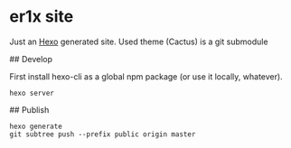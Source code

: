 # er1x site

Just an [Hexo](https://hexo.io) generated site. Used theme (Cactus) is a git submodule

## Develop

First install hexo-cli as a global npm package (or use it locally, whatever).

```
hexo server
```

## Publish

```
hexo generate
git subtree push --prefix public origin master
```
